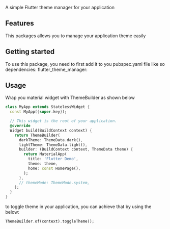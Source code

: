 

A simple Flutter theme manager for your application 

## Features

This packages allows you to manage your application theme easily

## Getting started

To use this package, you need to first add it to you pubspec.yaml file like so
dependencies:
    flutter_theme_manager:

## Usage

Wrap you material widget with ThemeBuilder as shown below

```dart
class MyApp extends StatelessWidget {
  const MyApp({super.key});

  // This widget is the root of your application.
  @override
  Widget build(BuildContext context) {
    return ThemeBuilder(
      darkTheme: ThemeData.dark(),
      lightTheme: ThemeData.light(),
      builder: (BuildContext context, ThemeData theme) {
        return MaterialApp(
          title: 'Flutter Demo',
          theme: theme,
          home: const HomePage(),
        );
      },
      // themeMode: ThemeMode.system,
    );
  }
}
```
to toggle theme in your application, you can achieve that by using the below:
```dart
ThemeBuilder.of(context).toggleTheme();
```
